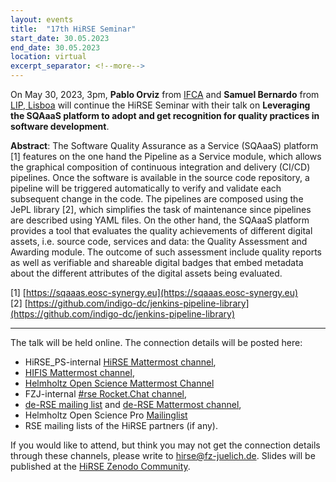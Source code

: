 ```yaml
---
layout: events
title:  "17th HiRSE Seminar"
start_date: 30.05.2023
end_date: 30.05.2023
location: virtual
excerpt_separator: <!--more-->
---
```


On May 30, 2023, 3pm, **Pablo Orviz** from [IFCA](https://ifca.unican.es/es-es/member/orviz) and **Samuel Bernardo** from [LIP, Lisboa](https://www.lip.pt/?section=about&page=person-details&details&id=839) will continue the HiRSE Seminar with their talk on **Leveraging the SQAaaS platform to adopt and get recognition for quality practices in software development**. 
<!--more-->

**Abstract**:
The Software Quality Assurance as a Service (SQAaaS) platform [1] features on the one hand the Pipeline as a Service module, which allows the graphical composition of continuous integration and delivery (CI/CD) pipelines. Once the software is available in the source code repository, a pipeline will be triggered automatically to verify and validate each subsequent change in the code. The pipelines are composed using the JePL library [2], which simplifies the task of maintenance since pipelines are described using YAML files. On the other hand, the SQAaaS platform provides a tool that evaluates the quality achievements of different digital assets, i.e. source code, services and data: the Quality Assessment and Awarding module. The outcome of such assessment include quality reports as well as verifiable and shareable digital badges that embed metadata about the different attributes of the digital assets being evaluated.

[1] [https://sqaaas.eosc-synergy.eu](https://sqaaas.eosc-synergy.eu)  
[2] [https://github.com/indigo-dc/jenkins-pipeline-library](https://github.com/indigo-dc/jenkins-pipeline-library)


***

The talk will be held online. The connection details will be posted here:

* HiRSE_PS-internal [HiRSE Mattermost channel](https://mattermost.hzdr.de/hirse),
* [HIFIS Mattermost channel](https://mattermost.hzdr.de/hifis), 
* [Helmholtz Open Science Mattermost Channel](https://mattermost.hzdr.de/open-science)
* FZJ-internal [#rse Rocket.Chat channel](https://chat.fz-juelich.de/channel/rse),
* [de-RSE mailing list](https://de-rse.org/de/join.html) and [de-RSE Mattermost channel](https://chat.gwdg.de/channel/derse),
* Helmholtz Open Science Pro [Mailinglist](https://os.helmholtz.de/en/newsroom/mailing-list/)
* RSE mailing lists of the HiRSE partners (if any).

If you would like to attend, but think you may not get the connection details through these channels, please write to [hirse@fz-juelich.de](mailto:hirse@fz-juelich.de). Slides will be published at the [HiRSE Zenodo Community](https://zenodo.org/communities/hirse/).
